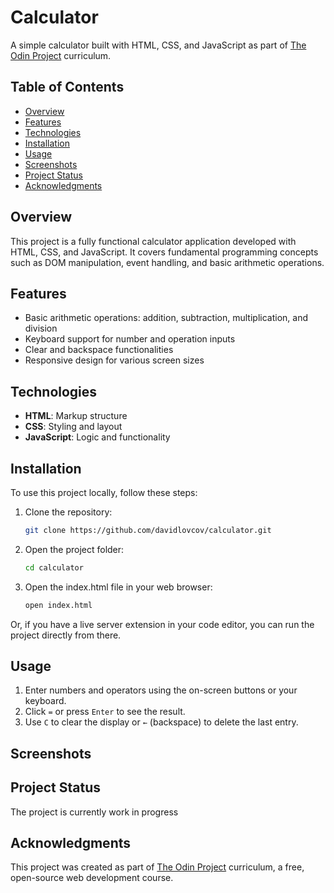 # Calculator

A simple calculator built with HTML, CSS, and JavaScript as part of [The Odin Project](https://www.theodinproject.com/) curriculum.

## Table of Contents

- [Overview](#overview)
- [Features](#features)
- [Technologies](#technologies)
- [Installation](#installation)
- [Usage](#usage)
- [Screenshots](#screenshots)
- [Project Status](#project-status)
- [Acknowledgments](#acknowledgments)

## Overview

This project is a fully functional calculator application developed with HTML, CSS, and JavaScript. It covers fundamental programming concepts such as DOM manipulation, event handling, and basic arithmetic operations.

## Features

- Basic arithmetic operations: addition, subtraction, multiplication, and division
- Keyboard support for number and operation inputs
- Clear and backspace functionalities
- Responsive design for various screen sizes

## Technologies

- **HTML**: Markup structure
- **CSS**: Styling and layout
- **JavaScript**: Logic and functionality

## Installation

To use this project locally, follow these steps:

1. Clone the repository:

   ```bash
   git clone https://github.com/davidlovcov/calculator.git

   ```

2. Open the project folder:

   ```bash
   cd calculator

   ```

3. Open the index.html file in your web browser:
   ```bash
   open index.html
   ```

Or, if you have a live server extension in your code editor, you can run the project directly from there.

## Usage

1. Enter numbers and operators using the on-screen buttons or your keyboard.
2. Click `=` or press `Enter` to see the result.
3. Use `C` to clear the display or `←` (backspace) to delete the last entry.

## Screenshots

<!-- Replace with a real screenshot URL -->

## Project Status

The project is currently work in progress<!-- complete but may receive future updates for additional features and improvements. -->

## Acknowledgments

This project was created as part of [The Odin Project](https://www.theodinproject.com/) curriculum, a free, open-source web development course.
